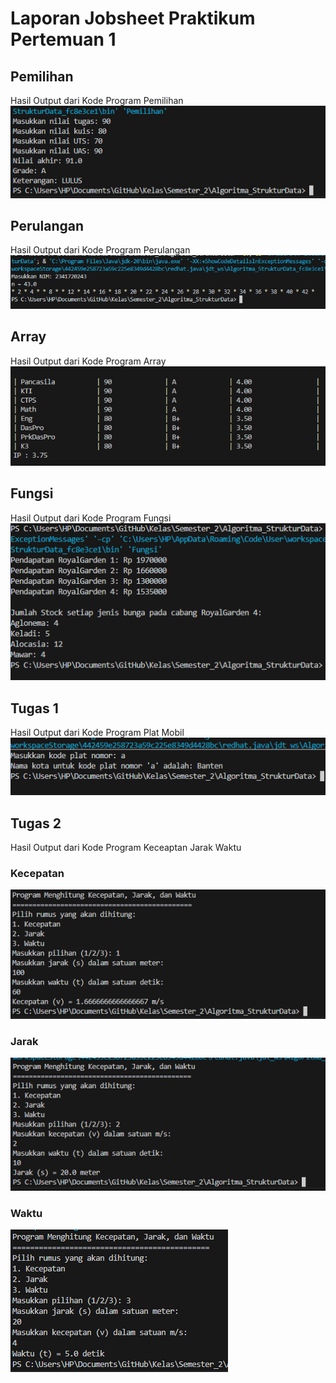 # Laporan Jobsheet Praktikum Pertemuan 1

## Pemilihan
Hasil Output dari Kode Program Pemilihan
![alt text](Pemilihan.png)

## Perulangan
Hasil Output dari Kode Program Perulangan
![alt text](Perulangan.png)

## Array
Hasil Output dari Kode Program Array
![alt text](Array.png)

## Fungsi
Hasil Output dari Kode Program Fungsi
![alt text](Fungsi.png)

## Tugas 1
Hasil Output dari Kode Program Plat Mobil
![alt text](Tugas1.png)

## Tugas 2
Hasil Output dari Kode Program Keceaptan Jarak Waktu

### Kecepatan
![alt text](Kecepatan.png)

### Jarak
![alt text](Jarak.png)

### Waktu
![alt text](Waktu.png)